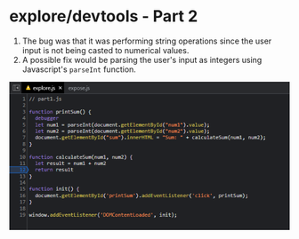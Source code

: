 # explore/devtools - Part 2

1. The bug was that it was performing string operations since the user input is not being casted to numerical values.
2. A possible fix would be parsing the user's input as integers using Javascript's `parseInt` function.

![Fix screenshot](fix.png)